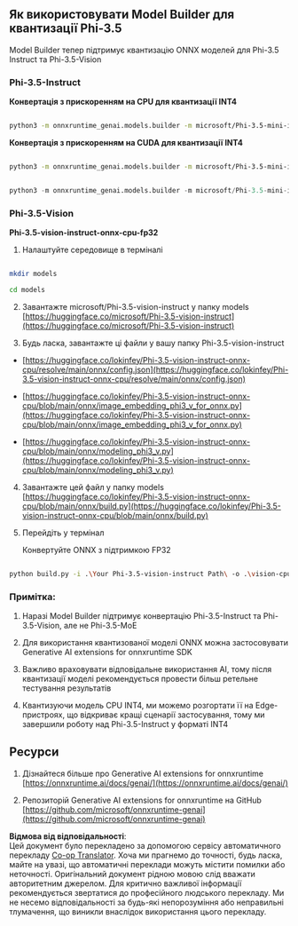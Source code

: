 <!--
CO_OP_TRANSLATOR_METADATA:
{
  "original_hash": "3bb9f5c926673593287eddc3741226cb",
  "translation_date": "2025-07-16T22:27:50+00:00",
  "source_file": "md/01.Introduction/04/UsingORTGenAIQuantifyingPhi.md",
  "language_code": "uk"
}
-->
## **Як використовувати Model Builder для квантизації Phi-3.5**

Model Builder тепер підтримує квантизацію ONNX моделей для Phi-3.5 Instruct та Phi-3.5-Vision

### **Phi-3.5-Instruct**

**Конвертація з прискоренням на CPU для квантизації INT4**

```bash

python3 -m onnxruntime_genai.models.builder -m microsoft/Phi-3.5-mini-instruct  -o ./onnx-cpu -p int4 -e cpu -c ./Phi-3.5-mini-instruct

```

**Конвертація з прискоренням на CUDA для квантизації INT4**

```bash

python3 -m onnxruntime_genai.models.builder -m microsoft/Phi-3.5-mini-instruct  -o ./onnx-cpu -p int4 -e cuda -c ./Phi-3.5-mini-instruct

```

```python

python3 -m onnxruntime_genai.models.builder -m microsoft/Phi-3.5-mini-instruct  -o ./onnx-cpu -p int4 -e cuda -c ./Phi-3.5-mini-instruct

```

### **Phi-3.5-Vision**

**Phi-3.5-vision-instruct-onnx-cpu-fp32**

1. Налаштуйте середовище в терміналі

```bash

mkdir models

cd models 

```

2. Завантажте microsoft/Phi-3.5-vision-instruct у папку models  
[https://huggingface.co/microsoft/Phi-3.5-vision-instruct](https://huggingface.co/microsoft/Phi-3.5-vision-instruct)

3. Будь ласка, завантажте ці файли у вашу папку Phi-3.5-vision-instruct

- [https://huggingface.co/lokinfey/Phi-3.5-vision-instruct-onnx-cpu/resolve/main/onnx/config.json](https://huggingface.co/lokinfey/Phi-3.5-vision-instruct-onnx-cpu/resolve/main/onnx/config.json)

- [https://huggingface.co/lokinfey/Phi-3.5-vision-instruct-onnx-cpu/blob/main/onnx/image_embedding_phi3_v_for_onnx.py](https://huggingface.co/lokinfey/Phi-3.5-vision-instruct-onnx-cpu/blob/main/onnx/image_embedding_phi3_v_for_onnx.py)

- [https://huggingface.co/lokinfey/Phi-3.5-vision-instruct-onnx-cpu/blob/main/onnx/modeling_phi3_v.py](https://huggingface.co/lokinfey/Phi-3.5-vision-instruct-onnx-cpu/blob/main/onnx/modeling_phi3_v.py)

4. Завантажте цей файл у папку models  
[https://huggingface.co/lokinfey/Phi-3.5-vision-instruct-onnx-cpu/blob/main/onnx/build.py](https://huggingface.co/lokinfey/Phi-3.5-vision-instruct-onnx-cpu/blob/main/onnx/build.py)

5. Перейдіть у термінал

    Конвертуйте ONNX з підтримкою FP32

```bash

python build.py -i .\Your Phi-3.5-vision-instruct Path\ -o .\vision-cpu-fp32 -p f32 -e cpu

```

### **Примітка:**

1. Наразі Model Builder підтримує конвертацію Phi-3.5-Instruct та Phi-3.5-Vision, але не Phi-3.5-MoE

2. Для використання квантизованої моделі ONNX можна застосовувати Generative AI extensions for onnxruntime SDK

3. Важливо враховувати відповідальне використання AI, тому після квантизації моделі рекомендується провести більш ретельне тестування результатів

4. Квантизуючи модель CPU INT4, ми можемо розгортати її на Edge-пристроях, що відкриває кращі сценарії застосування, тому ми завершили роботу над Phi-3.5-Instruct у форматі INT4

## **Ресурси**

1. Дізнайтеся більше про Generative AI extensions for onnxruntime [https://onnxruntime.ai/docs/genai/](https://onnxruntime.ai/docs/genai/)

2. Репозиторій Generative AI extensions for onnxruntime на GitHub [https://github.com/microsoft/onnxruntime-genai](https://github.com/microsoft/onnxruntime-genai)

**Відмова від відповідальності**:  
Цей документ було перекладено за допомогою сервісу автоматичного перекладу [Co-op Translator](https://github.com/Azure/co-op-translator). Хоча ми прагнемо до точності, будь ласка, майте на увазі, що автоматичні переклади можуть містити помилки або неточності. Оригінальний документ рідною мовою слід вважати авторитетним джерелом. Для критично важливої інформації рекомендується звертатися до професійного людського перекладу. Ми не несемо відповідальності за будь-які непорозуміння або неправильні тлумачення, що виникли внаслідок використання цього перекладу.